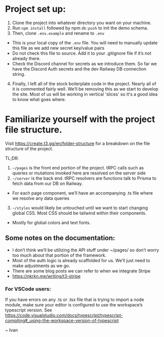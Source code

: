 # Project set up:

1.	Clone the project into whatever directory you want on your machine.
2.	Run `npm install` followed by npm `db:push` to init the demo schema.
3.	Then, clone `.env.example` and rename to `.env`
- This is your local copy of the `.env` file. You will need to manually update this file as we add new secret key/value pairs
- Do not check this file to source. Add it to  your .gitignore file if it’s not already there.
- Check the Discord channel for secrets as we introduce them. So far we have the Discord Auth secrets and the dev Railway DB connection string.
4.	Finally, I left all of the stock boilerplate code in the project. Nearly all of it is commented fairly well. We’ll be removing this as we start to develop the site. Most of us will be working in vertical 'slices' so it's a good idea to know what goes where.

# Familiarize yourself with the project file structure.

Visit https://create.t3.gg/en/folder-structure for a breakdown on the file structure of the project.

TL;DR:
1.	`~/pages` is the front end portion of the project. tRPC calls such as queries or mutations invoked here are resolved on the server side
2.	`~/server` is the back end. tRPC resolvers are functions talk to Prisma to fetch data from our DB on Railway.
- For each page component, we’ll have an accompanying .ts file where we resolve any data queries
3.	`~/styles` would likely be untouched until we want to start changing global CSS. Most CSS should be tailwind within their components.
- Mostly for global colors and text fonts.

## Some notes on the documentation:

-	I don’t think we’ll be utilizing the API stuff under ~/pages/ so don’t worry too much about that portion of the framework.
-	Most of the auth logic is already scaffolded for us. We’ll just need to make adjustments as we go.
-	There are some blog posts we can refer to when we integrate Stripe
-	https://nkrkn.me/writing/t3-stripe

### For VSCode users:
If you have errors on any .ts or .tsx file that is trying to import a node module, make sure your editor is configured to use the workspace’s typescript version. See https://code.visualstudio.com/docs/typescript/typescript-compiling#_using-the-workspace-version-of-typescript

~ Ivan
